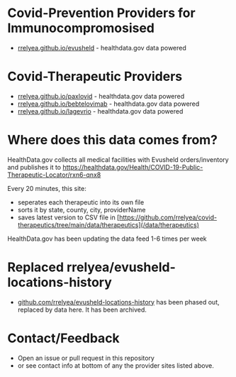 # Covid-Prevention Providers for Immunocompromosised
- [rrelyea.github.io/evusheld](https://rrelyea.github.io/evusheld) - healthdata.gov data powered

# Covid-Therapeutic Providers
- [rrelyea.github.io/paxlovid](https://rrelyea.github.io/paxlovid) - healthdata.gov data powered
- [rrelyea.github.io/bebtelovimab](https://rrelyea.github.io/bebtelovimab) - healthdata.gov data powered
- [rrelyea.github.io/lagevrio](https://rrelyea.github.io/lagevrio)  - healthdata.gov data powered

# Where does this data comes from?
HealthData.gov collects all medical facilities with Evusheld orders/inventory and publishes it to https://healthdata.gov/Health/COVID-19-Public-Therapeutic-Locator/rxn6-qnx8

Every 20 minutes, this site:
- seperates each therapeutic into its own file
- sorts it by state, county, city, providerName
- saves latest version to CSV file in [https://github.com/rrelyea/covid-therapeutics/tree/main/data/therapeutics](/data/therapeutics)

HealthData.gov has been updating the data feed 1-6 times per week

# Replaced rrelyea/evusheld-locations-history
- [github.com/rrelyea/evusheld-locations-history](https://github.com/rrelyea/evusheld-locations-history) has been phased out, replaced by data here. It has been archived.

# Contact/Feedback
- Open an issue or pull request in this repository
- or see contact info at bottom of any the provider sites listed above.
